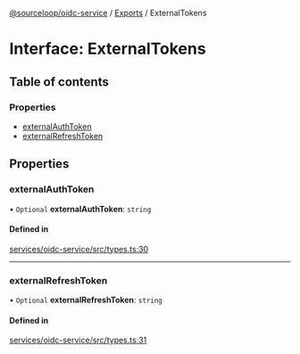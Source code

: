 [@sourceloop/oidc-service](../README.md) / [Exports](../modules.md) / ExternalTokens

# Interface: ExternalTokens

## Table of contents

### Properties

- [externalAuthToken](ExternalTokens.md#externalauthtoken)
- [externalRefreshToken](ExternalTokens.md#externalrefreshtoken)

## Properties

### externalAuthToken

• `Optional` **externalAuthToken**: `string`

#### Defined in

[services/oidc-service/src/types.ts:30](https://github.com/sourcefuse/loopback4-microservice-catalog/blob/93a7f917/services/oidc-service/src/types.ts#L30)

___

### externalRefreshToken

• `Optional` **externalRefreshToken**: `string`

#### Defined in

[services/oidc-service/src/types.ts:31](https://github.com/sourcefuse/loopback4-microservice-catalog/blob/93a7f917/services/oidc-service/src/types.ts#L31)
